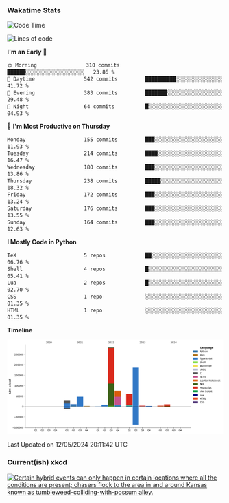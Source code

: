 ### Wakatime Stats
<!--START_SECTION:waka-->
![Code Time](http://img.shields.io/badge/Code%20Time-2%2C515%20hrs%2025%20mins-blue)

![Lines of code](https://img.shields.io/badge/From%20Hello%20World%20I%27ve%20Written-721.9%20thousand%20lines%20of%20code-blue)

**I'm an Early 🐤** 

```text
🌞 Morning                310 commits         ██████░░░░░░░░░░░░░░░░░░░   23.86 % 
🌆 Daytime                542 commits         ██████████░░░░░░░░░░░░░░░   41.72 % 
🌃 Evening                383 commits         ███████░░░░░░░░░░░░░░░░░░   29.48 % 
🌙 Night                  64 commits          █░░░░░░░░░░░░░░░░░░░░░░░░   04.93 % 
```
📅 **I'm Most Productive on Thursday** 

```text
Monday                   155 commits         ███░░░░░░░░░░░░░░░░░░░░░░   11.93 % 
Tuesday                  214 commits         ████░░░░░░░░░░░░░░░░░░░░░   16.47 % 
Wednesday                180 commits         ███░░░░░░░░░░░░░░░░░░░░░░   13.86 % 
Thursday                 238 commits         █████░░░░░░░░░░░░░░░░░░░░   18.32 % 
Friday                   172 commits         ███░░░░░░░░░░░░░░░░░░░░░░   13.24 % 
Saturday                 176 commits         ███░░░░░░░░░░░░░░░░░░░░░░   13.55 % 
Sunday                   164 commits         ███░░░░░░░░░░░░░░░░░░░░░░   12.63 % 
```


**I Mostly Code in Python** 

```text
TeX                      5 repos             ██░░░░░░░░░░░░░░░░░░░░░░░   06.76 % 
Shell                    4 repos             █░░░░░░░░░░░░░░░░░░░░░░░░   05.41 % 
Lua                      2 repos             █░░░░░░░░░░░░░░░░░░░░░░░░   02.70 % 
CSS                      1 repo              ░░░░░░░░░░░░░░░░░░░░░░░░░   01.35 % 
HTML                     1 repo              ░░░░░░░░░░░░░░░░░░░░░░░░░   01.35 % 
```



**Timeline**

![Lines of Code chart](https://raw.githubusercontent.com/joshuajeschek/joshuajeschek/main/assets/bar_graph.png)


 Last Updated on 12/05/2024 20:11:42 UTC
<!--END_SECTION:waka-->

### Current(ish) xkcd
<a id="xkcd-a" title="Certain hybrid events can only happen in certain locations where all the conditions are present; chasers flock to the area in and around Kansas known as tumbleweed-colliding-with-possum alley." href="https://www.xkcd.com" target="_blank">
        <img align="center" id="xkcd-img" src="https://imgs.xkcd.com/comics/chasing.png" alt="Certain hybrid events can only happen in certain locations where all the conditions are present; chasers flock to the area in and around Kansas known as tumbleweed-colliding-with-possum alley." height=300 />
</a>
